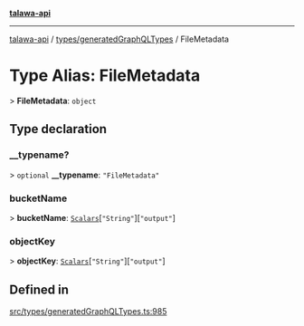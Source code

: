[**talawa-api**](../../../README.md)

***

[talawa-api](../../../modules.md) / [types/generatedGraphQLTypes](../README.md) / FileMetadata

# Type Alias: FileMetadata

\> **FileMetadata**: `object`

## Type declaration

### \_\_typename?

\> `optional` **\_\_typename**: `"FileMetadata"`

### bucketName

\> **bucketName**: [`Scalars`](Scalars.md)\[`"String"`\]\[`"output"`\]

### objectKey

\> **objectKey**: [`Scalars`](Scalars.md)\[`"String"`\]\[`"output"`\]

## Defined in

[src/types/generatedGraphQLTypes.ts:985](https://github.com/PalisadoesFoundation/talawa-api/blob/3a5276aff43f5de4f7fab3ec9683a420dcdc7a06/src/types/generatedGraphQLTypes.ts#L985)
